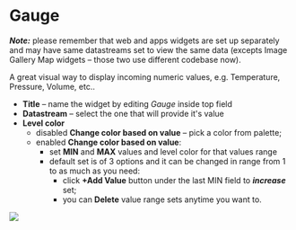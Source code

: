 # Gauge

_**Note:**_ please remember that web and apps widgets are set up separately and may have same datastreams set to view the same data (excepts Image Gallery Map widgets – those two use different codebase now).

A great visual way to display incoming numeric values, e.g. Temperature, Pressure, Volume, etc..

* **Title** – name the widget by editing _Gauge_ inside top field
* **Datastream** – select the one that will provide it's value
* **Level color**
  * disabled **Change color based on value** – pick a color from palette;
  * enabled **Change color based on value**:
    * set **MIN** and **MAX** values and level color for that values range
    * default set is of 3 options and it can be changed in range from 1 to as much as you need:
      * click **+Add Value** button under the last MIN field to _**increase**_ set;
      * you can **Delete** value range sets anytime you want to.

![](../../../.gitbook/assets/gauge.gif)
